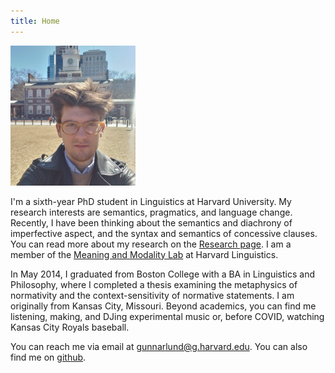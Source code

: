 ```yaml
---
title: Home
---
```


![](./images/gunnar.png)

I'm a sixth-year PhD student in Linguistics at Harvard University. My research interests are semantics, pragmatics, and language change. Recently, I have been thinking about the semantics and diachrony of imperfective aspect, and the syntax and semantics of concessive clauses. You can read more about my research on the [Research page](/research.html). I am a member of the [Meaning and Modality Lab](https://projects.iq.harvard.edu/meaningandmodality/home) at Harvard Linguistics.

In May 2014, I graduated from Boston College with a BA in Linguistics and Philosophy, where I completed a thesis examining the metaphysics of normativity and the context-sensitivity of normative statements. I am originally from Kansas City, Missouri. Beyond academics, you can find me listening, making, and DJing experimental music or, before COVID, watching Kansas City Royals baseball.

You can reach me via email at <gunnarlund@g.harvard.edu>. You can also find me on [github](https://github.com/gunnarnl).
